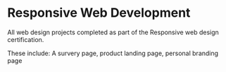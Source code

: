 # Responsive Web Development

All web design projects completed as part of the Responsive web design certification.

These include: A survery page, product landing page, personal branding page

